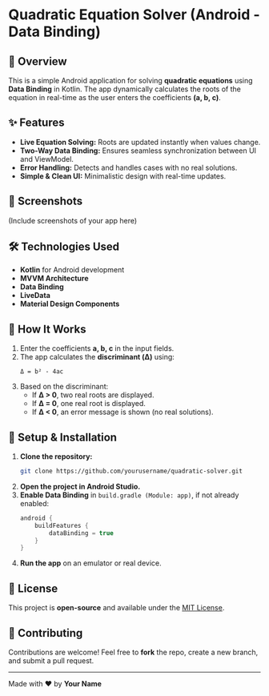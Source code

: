 # Quadratic Equation Solver (Android - Data Binding)

## 📌 Overview
This is a simple Android application for solving **quadratic equations** using **Data Binding** in Kotlin. The app dynamically calculates the roots of the equation in real-time as the user enters the coefficients **(a, b, c)**.

## ✨ Features
- **Live Equation Solving:** Roots are updated instantly when values change.
- **Two-Way Data Binding:** Ensures seamless synchronization between UI and ViewModel.
- **Error Handling:** Detects and handles cases with no real solutions.
- **Simple & Clean UI:** Minimalistic design with real-time updates.

## 📱 Screenshots
(Include screenshots of your app here)

## 🛠 Technologies Used
- **Kotlin** for Android development
- **MVVM Architecture**
- **Data Binding**
- **LiveData**
- **Material Design Components**

## 🚀 How It Works
1. Enter the coefficients **a, b, c** in the input fields.
2. The app calculates the **discriminant (Δ)** using:
   ```
   Δ = b² - 4ac
   ```
3. Based on the discriminant:
   - If **Δ > 0**, two real roots are displayed.
   - If **Δ = 0**, one real root is displayed.
   - If **Δ < 0**, an error message is shown (no real solutions).

## 🔧 Setup & Installation
1. **Clone the repository:**
   ```sh
   git clone https://github.com/yourusername/quadratic-solver.git
   ```
2. **Open the project in Android Studio.**
3. **Enable Data Binding** in `build.gradle (Module: app)`, if not already enabled:
   ```gradle
   android {
       buildFeatures {
           dataBinding = true
       }
   }
   ```
4. **Run the app** on an emulator or real device.

## 📜 License
This project is **open-source** and available under the [MIT License](LICENSE).

## 🤝 Contributing
Contributions are welcome! Feel free to **fork** the repo, create a new branch, and submit a pull request.

---

Made with ❤️ by **Your Name**

